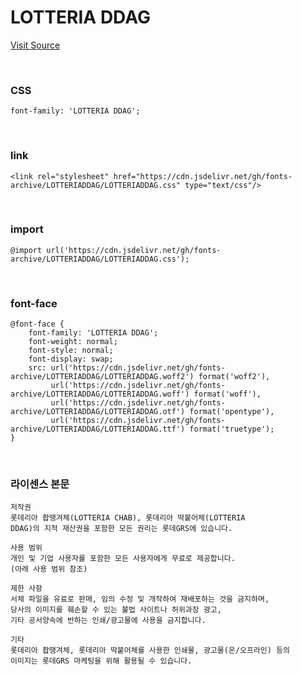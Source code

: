 # LOTTERIA DDAG

[Visit Source](https://www.lotteriafont.com/)

&nbsp;

### CSS

```
font-family: 'LOTTERIA DDAG';
```

&nbsp;

### link

```
<link rel="stylesheet" href="https://cdn.jsdelivr.net/gh/fonts-archive/LOTTERIADDAG/LOTTERIADDAG.css" type="text/css"/>
```

&nbsp;

### import

```
@import url('https://cdn.jsdelivr.net/gh/fonts-archive/LOTTERIADDAG/LOTTERIADDAG.css');
```

&nbsp;

### font-face

```
@font-face {
    font-family: 'LOTTERIA DDAG';
    font-weight: normal;
    font-style: normal;
    font-display: swap;
    src: url('https://cdn.jsdelivr.net/gh/fonts-archive/LOTTERIADDAG/LOTTERIADDAG.woff2') format('woff2'),
         url('https://cdn.jsdelivr.net/gh/fonts-archive/LOTTERIADDAG/LOTTERIADDAG.woff') format('woff'),
         url('https://cdn.jsdelivr.net/gh/fonts-archive/LOTTERIADDAG/LOTTERIADDAG.otf') format('opentype'),
         url('https://cdn.jsdelivr.net/gh/fonts-archive/LOTTERIADDAG/LOTTERIADDAG.ttf') format('truetype');
}
```

&nbsp;

### 라이센스 본문

```
저작권 
롯데리아 촵땡겨체(LOTTERIA CHAB), 롯데리아 딱붙어체(LOTTERIA 
DDAG)의 지적 재산권을 포함한 모든 권리는 롯데GRS에 있습니다. 
 
사용 범위 
개인 및 기업 사용자를 포함한 모든 사용자에게 무료로 제공합니다. 
(아래 사용 범위 참조) 
 
제한 사항 
서체 파일을 유료로 판매, 임의 수정 및 개작하여 재배포하는 것을 금지하며, 
당사의 이미지를 훼손할 수 있는 불법 사이트나 허위과장 광고, 
기타 공서양속에 반하는 인쇄/광고물에 사용을 금지합니다. 
 
기타 
롯데리아 촵땡겨체, 롯데리아 딱붙어체를 사용한 인쇄물, 광고물(온/오프라인) 등의 
이미지는 롯데GRS 마케팅을 위해 활용될 수 있습니다.
```
